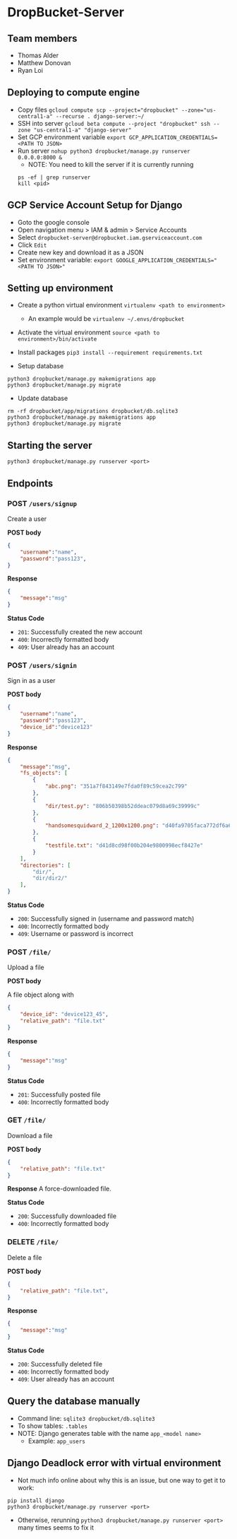 # DropBucket-Server
## Team members
* Thomas Alder
* Matthew Donovan
* Ryan Loi

## Deploying to compute engine
* Copy files `gcloud compute scp --project="dropbucket" --zone="us-central1-a" --recurse . django-server:~/`
* SSH into server `gcloud beta compute --project "dropbucket" ssh --zone "us-central1-a" "django-server"`
* Set GCP environment variable `export GCP_APPLICATION_CREDENTIALS=<PATH TO JSON>`
* Run server `nohup python3 dropbucket/manage.py runserver 0.0.0.0:8000 &`
    * NOTE: You need to kill the server if it is currently running
    ```
    ps -ef | grep runserver
    kill <pid>
    ```

## GCP Service Account Setup for Django
* Goto the google console
* Open navigation menu > IAM & admin > Service Accounts
* Select `dropbucket-server@dropbucket.iam.gserviceaccount.com`
* Click `Edit`
* Create new key and download it as a JSON
* Set environment variable: `export GOOGLE_APPLICATION_CREDENTIALS="<PATH TO JSON>"`

## Setting up environment
* Create a python virtual environment `virtualenv <path to environment>`
	* An example would be `virtualenv ~/.envs/dropbucket`
* Activate the virtual environment `source <path to environment>/bin/activate`
* Install packages `pip3 install --requirement requirements.txt`

* Setup database
```
python3 dropbucket/manage.py makemigrations app
python3 dropbucket/manage.py migrate
```
* Update database
```
rm -rf dropbucket/app/migrations dropbucket/db.sqlite3
python3 dropbucket/manage.py makemigrations app
python3 dropbucket/manage.py migrate
```


## Starting the server
```
python3 dropbucket/manage.py runserver <port>
```

## Endpoints




### POST `/users/signup`

Create a user

**POST body**
```json
{
	"username":"name",
	"password":"pass123",
}
```

**Response**
```json
{
	"message":"msg"
}
```

**Status Code**
* `201`: Successfully created the new account
* `400`: Incorrectly formatted body
* `409`: User already has an account



### POST `/users/signin`

Sign in as a user

**POST body**
```json
{
	"username":"name",
	"password":"pass123",
	"device_id":"device123"
}
```

**Response**
```json
{
	"message":"msg",
    "fs_objects": [
        {
            "abc.png": "351a7f843149e7fda0f89c59cea2c799"
        },
        {
            "dir/test.py": "806b50398b52ddeac079d8a69c39999c"
        },
        {
            "handsomesquidward_2_1200x1200.png": "d40fa9705faca772df6a69dac851d11b"
        },
        {
            "testfile.txt": "d41d8cd98f00b204e9800998ecf8427e"
        }
    ],
    "directories": [
        "dir/",
        "dir/dir2/"
    ],
}
```

**Status Code**
* `200`: Successfully signed in (username and password match)
* `400`: Incorrectly formatted body
* `409`: Username or password is incorrect

### POST `/file/`

Upload a file

**POST body**<br/>

A file object along with

```json
{
	"device_id": "device123_45",
	"relative_path": "file.txt"
}
```

**Response**
```json
{
	"message":"msg"
}
```

**Status Code**
* `201`: Successfully posted file
* `400`: Incorrectly formatted body

### GET `/file/`

Download a file

**POST body**
```json
{
	"relative_path": "file.txt"
}
```

**Response**
A force-downloaded file.

**Status Code**
* `200`: Successfully downloaded file
* `400`: Incorrectly formatted body


### DELETE `/file/`

Delete a file

**POST body**
```json
{
	"relative_path": "file.txt",
}
```

**Response**
```json
{
	"message":"msg"
}
```

**Status Code**
* `200`: Successfully deleted file
* `400`: Incorrectly formatted body
* `409`: User already has an account


## Query the database manually
* Command line: `sqlite3 dropbucket/db.sqlite3`
* To show tables: `.tables`
* NOTE: Django generates table with the name `app_<model name>`
	* Example: `app_users`

## Django Deadlock error with virtual environment
* Not much info online about why this is an issue, but one way to get it to work:
```
pip install django
python3 dropbucket/manage.py runserver <port>
```
* Otherwise, rerunning `python3 dropbucket/manage.py runserver <port>` many times seems to fix it
